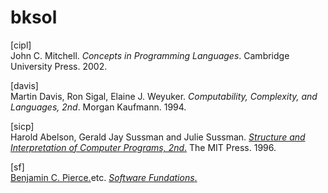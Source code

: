 # bksol

[cipl]  
John C. Mitchell. 
*Concepts in Programming Languages*. 
Cambridge University Press. 2002.

[davis]  
Martin Davis, Ron Sigal, Elaine J. Weyuker. 
*Computability, Complexity, and Languages, 2nd*. 
Morgan Kaufmann. 1994.  

[sicp]  
Harold Abelson, Gerald Jay Sussman and Julie Sussman. 
[*Structure and Interpretation of Computer Programs, 2nd*.](https://mitpress.mit.edu/sicp/) 
The MIT Press. 1996.

[sf]  
[Benjamin C. Pierce.](http://www.cis.upenn.edu/~bcpierce/)etc. 
[*Software Fundations*.](http://www.cis.upenn.edu/~bcpierce/sf/current/index.html) 